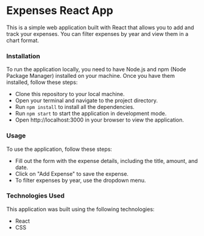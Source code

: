 # Expenses React App

This is a simple web application built with React that allows you to add and track your expenses. You can filter expenses by year and view them in a chart format.

### Installation

To run the application locally, you need to have Node.js and npm (Node Package Manager) installed on your machine. Once you have them installed, follow these steps:

* Clone this repository to your local machine.
* Open your terminal and navigate to the project directory.
* Run ``npm install`` to install all the dependencies.
* Run ``npm start`` to start the application in development mode.
* Open http://localhost:3000 in your browser to view the application.

### Usage

To use the application, follow these steps:

* Fill out the form with the expense details, including the title, amount, and date.
* Click on "Add Expense" to save the expense.
* To filter expenses by year, use the dropdown menu.


### Technologies Used

This application was built using the following technologies:

* React
* CSS
